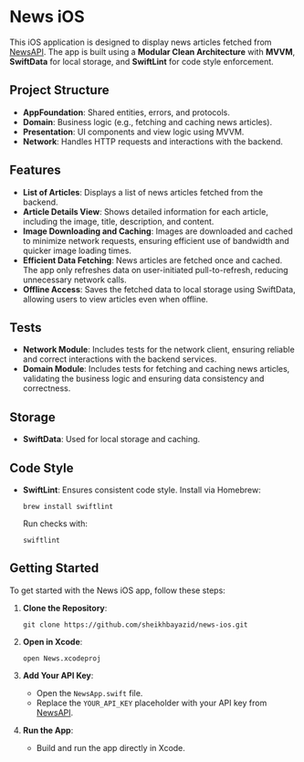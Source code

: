 # News iOS

This iOS application is designed to display news articles fetched from [NewsAPI](https://newsapi.org/). The app is built using a **Modular Clean Architecture** with **MVVM**, **SwiftData** for local storage, and **SwiftLint** for code style enforcement.

## Project Structure

- **AppFoundation**: Shared entities, errors, and protocols.
- **Domain**: Business logic (e.g., fetching and caching news articles).
- **Presentation**: UI components and view logic using MVVM.
- **Network**: Handles HTTP requests and interactions with the backend.

## Features

- **List of Articles**: Displays a list of news articles fetched from the backend.
- **Article Details View**: Shows detailed information for each article, including the image, title, description, and content.
- **Image Downloading and Caching**: Images are downloaded and cached to minimize network requests, ensuring efficient use of bandwidth and quicker image loading times.
- **Efficient Data Fetching**: News articles are fetched once and cached. The app only refreshes data on user-initiated pull-to-refresh, reducing unnecessary network calls.
- **Offline Access**: Saves the fetched data to local storage using SwiftData, allowing users to view articles even when offline.

## Tests

- **Network Module**: Includes tests for the network client, ensuring reliable and correct interactions with the backend services.
- **Domain Module**: Includes tests for fetching and caching news articles, validating the business logic and ensuring data consistency and correctness.

## Storage

- **SwiftData**: Used for local storage and caching.

## Code Style

- **SwiftLint**: Ensures consistent code style. Install via Homebrew:

  ```
  brew install swiftlint
  ```

  Run checks with:

  ```
  swiftlint
  ```

## Getting Started

To get started with the News iOS app, follow these steps:

1. **Clone the Repository**: 
   ```
   git clone https://github.com/sheikhbayazid/news-ios.git
   ```

2. **Open in Xcode**: 
   ```
   open News.xcodeproj
   ```

3. **Add Your API Key**:
   - Open the `NewsApp.swift` file.
   - Replace the `YOUR_API_KEY` placeholder with your API key from [NewsAPI](https://newsapi.org/).

4. **Run the App**:
   - Build and run the app directly in Xcode.
